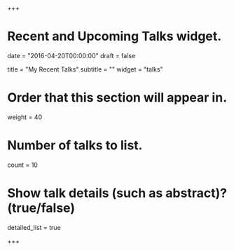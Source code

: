 +++
# Recent and Upcoming Talks widget.

date = "2016-04-20T00:00:00"
draft = false

title = "My Recent Talks"
subtitle = ""
widget = "talks"

# Order that this section will appear in.
weight = 40

# Number of talks to list.
count = 10

# Show talk details (such as abstract)? (true/false)
detailed_list = true

+++

